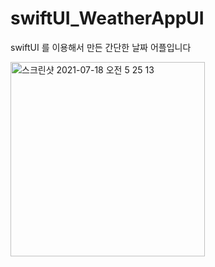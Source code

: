 # swiftUI_WeatherAppUI


swiftUI 를 이용해서 만든 간단한 날짜 어플입니다 

<img width="311" alt="스크린샷 2021-07-18 오전 5 25 13" src="https://user-images.githubusercontent.com/76652929/126048622-92ad57e6-45a2-403f-9c9b-4357f8cf6993.png">
